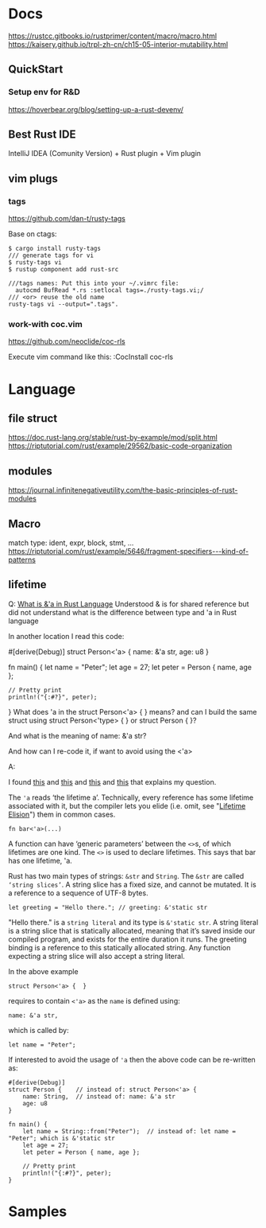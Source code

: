 # Docs

https://rustcc.gitbooks.io/rustprimer/content/macro/macro.html
https://kaisery.github.io/trpl-zh-cn/ch15-05-interior-mutability.html

## QuickStart

### Setup env for R&D

https://hoverbear.org/blog/setting-up-a-rust-devenv/

## Best Rust IDE

IntelliJ IDEA (Comunity Version) + Rust plugin + Vim plugin

## vim plugs

### tags
https://github.com/dan-t/rusty-tags

Base on ctags:

    $ cargo install rusty-tags
    /// generate tags for vi
    $ rusty-tags vi
    $ rustup component add rust-src

    ///tags names: Put this into your ~/.vimrc file:
      autocmd BufRead *.rs :setlocal tags=./rusty-tags.vi;/
    /// <or> reuse the old name
    rusty-tags vi --output=".tags".

### work-with coc.vim

https://github.com/neoclide/coc-rls

Execute vim command like this:
:CocInstall coc-rls

# Language

## file struct
https://doc.rust-lang.org/stable/rust-by-example/mod/split.html
https://riptutorial.com/rust/example/29562/basic-code-organization

## modules

https://journal.infinitenegativeutility.com/the-basic-principles-of-rust-modules

## Macro

match type: ident, expr, block, stmt, ...
https://riptutorial.com/rust/example/5646/fragment-specifiers---kind-of-patterns

## lifetime

Q: [What is &'a in Rust Language](https://stackoverflow.com/questions/47640550/what-is-a-in-rust-language)
Understood & is for shared reference but did not understand what is the difference between type and 'a in Rust language

In another location I read this code:

#[derive(Debug)]
struct Person<'a> {
    name: &'a str,
    age: u8
}

fn main() {
    let name = "Peter";
    let age = 27;
    let peter = Person { name, age };

    // Pretty print
    println!("{:#?}", peter);
}
What does 'a in the struct Person<'a> { } means? and can I build the same struct using struct Person<'type> { } or struct Person<T> { }?

And what is the meaning of name: &'a str?

And how can I re-code it, if want to avoid using the <'a>


A:

I found [this][1] and [this][2] and [this][3] and [this][4] that explains my question.

The `'a` reads ‘the lifetime a’. Technically, every reference has some lifetime associated with it, but the compiler lets you elide (i.e. omit, see "[Lifetime Elision][5]") them in common cases.

    fn bar<'a>(...)

A function can have ‘generic parameters’ between the `<>`s, of which lifetimes are one kind. The `<>` is used to declare lifetimes. This says that bar has one lifetime, 'a.

Rust has two main types of strings: `&str` and `String`. The `&str` are called `‘string slices’`. A string slice has a fixed size, and cannot be mutated. It is a reference to a sequence of UTF-8 bytes.

    let greeting = "Hello there."; // greeting: &'static str

"Hello there." is a `string literal` and its type is `&'static str`. A string literal is a string slice that is statically allocated, meaning that it’s saved inside our compiled program, and exists for the entire duration it runs. The greeting binding is a reference to this statically allocated string. Any function expecting a string slice will also accept a string literal.

In the above example

    struct Person<'a> {  }

requires to contain `<'a>` as the `name` is defined using:

    name: &'a str,

which is called by:

    let name = "Peter";

If interested to avoid the usage of `'a` then the above code can be re-written as:

    #[derive(Debug)]
    struct Person {    // instead of: struct Person<'a> {
        name: String,  // instead of: name: &'a str
        age: u8
    }

    fn main() {
        let name = String::from("Peter");  // instead of: let name = "Peter"; which is &'static str
        let age = 27;
        let peter = Person { name, age };

        // Pretty print
        println!("{:#?}", peter);
    }


  [1]: https://doc.rust-lang.org/book/second-edition/ch10-03-lifetime-syntax.html#lifetime-annotation-syntax
  [2]: https://doc.rust-lang.org/book/second-edition/ch19-02-advanced-lifetimes.html
  [3]: https://doc.rust-lang.org/1.6.0/book/lifetimes.html
  [4]: https://doc.rust-lang.org/1.6.0/book/strings.html
  [5]: https://doc.rust-lang.org/1.6.0/book/lifetimes.html#lifetime-elision

# Samples

